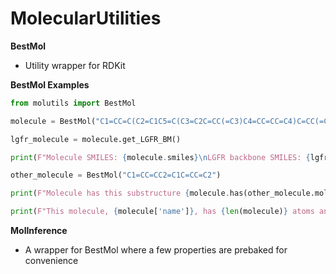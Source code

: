 # MolecularUtilities


**BestMol**
* Utility wrapper for RDKit

**BestMol Examples**

```python
from molutils import BestMol

molecule = BestMol("C1=CC=C(C2=C1C5=C(C3=C2C=CC(=C3)C4=CC=CC=C4)C=CC(=C5)C6=CC=CC=C6)C7=CC=CC=C7", name = "Your cool molecule")

lgfr_molecule = molecule.get_LGFR_BM()

print(F"Molecule SMILES: {molecule.smiles}\nLGFR backbone SMILES: {lgfr_molecule.smiles}")

other_molecule = BestMol("C1=CC=CC2=C1C=CC=C2")

print(F"Molecule has this substructure {molecule.has(other_molecule.mol)}")

print(F"This molecule, {molecule['name']}, has {len(molecule)} atoms and {molecule['all_rings']} rings")

```




**MolInference**
* A wrapper for BestMol where a few properties are prebaked for convenience



